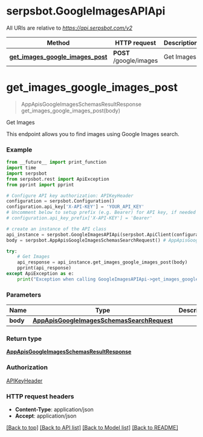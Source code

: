 # serpsbot.GoogleImagesAPIApi

All URIs are relative to *https://api.serpsbot.com/v2*

Method | HTTP request | Description
------------- | ------------- | -------------
[**get_images_google_images_post**](GoogleImagesAPIApi.md#get_images_google_images_post) | **POST** /google/images | Get Images

# **get_images_google_images_post**
> AppApisGoogleImagesSchemasResultResponse get_images_google_images_post(body)

Get Images

This endpoint allows you to find images using Google Images search.

### Example
```python
from __future__ import print_function
import time
import serpsbot
from serpsbot.rest import ApiException
from pprint import pprint

# Configure API key authorization: APIKeyHeader
configuration = serpsbot.Configuration()
configuration.api_key['X-API-KEY'] = 'YOUR_API_KEY'
# Uncomment below to setup prefix (e.g. Bearer) for API key, if needed
# configuration.api_key_prefix['X-API-KEY'] = 'Bearer'

# create an instance of the API class
api_instance = serpsbot.GoogleImagesAPIApi(serpsbot.ApiClient(configuration))
body = serpsbot.AppApisGoogleImagesSchemasSearchRequest() # AppApisGoogleImagesSchemasSearchRequest | 

try:
    # Get Images
    api_response = api_instance.get_images_google_images_post(body)
    pprint(api_response)
except ApiException as e:
    print("Exception when calling GoogleImagesAPIApi->get_images_google_images_post: %s\n" % e)
```

### Parameters

Name | Type | Description  | Notes
------------- | ------------- | ------------- | -------------
 **body** | [**AppApisGoogleImagesSchemasSearchRequest**](AppApisGoogleImagesSchemasSearchRequest.md)|  | 

### Return type

[**AppApisGoogleImagesSchemasResultResponse**](AppApisGoogleImagesSchemasResultResponse.md)

### Authorization

[APIKeyHeader](../README.md#APIKeyHeader)

### HTTP request headers

 - **Content-Type**: application/json
 - **Accept**: application/json

[[Back to top]](#) [[Back to API list]](../README.md#documentation-for-api-endpoints) [[Back to Model list]](../README.md#documentation-for-models) [[Back to README]](../README.md)

